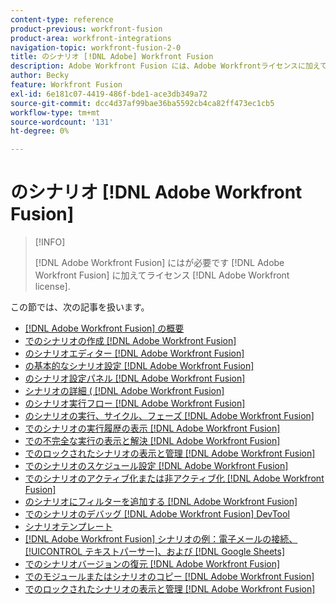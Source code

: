 ```yaml
---
content-type: reference
product-previous: workfront-fusion
product-area: workfront-integrations
navigation-topic: workfront-fusion-2-0
title: のシナリオ [!DNL Adobe] Workfront Fusion
description: Adobe Workfront Fusion には、Adobe Workfrontライセンスに加えて、Adobe Workfront Fusion ライセンスが必要です。
author: Becky
feature: Workfront Fusion
exl-id: 6e181c07-4419-486f-bde1-ace3db349a72
source-git-commit: dcc4d37af99bae36ba5592cb4ca82ff473ec1cb5
workflow-type: tm+mt
source-wordcount: '131'
ht-degree: 0%

---
```


# のシナリオ [!DNL Adobe Workfront Fusion]

>[!INFO]
>
>[!DNL Adobe Workfront Fusion] にはが必要です [!DNL Adobe Workfront Fusion] に加えてライセンス [!DNL Adobe Workfront license].

この節では、次の記事を扱います。

* [[!DNL Adobe Workfront Fusion] の概要](../../workfront-fusion/scenarios/scenario-overview.md)
* [でのシナリオの作成 [!DNL Adobe Workfront Fusion]](../../workfront-fusion/scenarios/create-a-scenario.md)
* [のシナリオエディター [!DNL Adobe Workfront Fusion]](../../workfront-fusion/scenarios/scenario-editor.md)
* [の基本的なシナリオ設定 [!DNL Adobe Workfront Fusion]](../../workfront-fusion/scenarios/basic-scenario-settings.md)
* [のシナリオ設定パネル [!DNL Adobe Workfront Fusion]](../../workfront-fusion/scenarios/scenario-settings-panel.md)
* [シナリオの詳細 ( [!DNL Adobe Workfront Fusion]](../../workfront-fusion/scenarios/scenario-detail.md)
* [のシナリオ実行フロー [!DNL Adobe Workfront Fusion]](../../workfront-fusion/scenarios/scenario-execution-flow.md)
* [のシナリオの実行、サイクル、フェーズ [!DNL Adobe Workfront Fusion]](../../workfront-fusion/scenarios/scenario-execution-cycles-phases.md)
* [でのシナリオの実行履歴の表示 [!DNL Adobe Workfront Fusion]](../../workfront-fusion/scenarios/view-scenario-execution-history.md)
* [での不完全な実行の表示と解決 [!DNL Adobe Workfront Fusion]](../../workfront-fusion/scenarios/view-and-resolve-incomplete-executions.md)
* [でのロックされたシナリオの表示と管理 [!DNL Adobe Workfront Fusion]](../../workfront-fusion/scenarios/view-and-manage-locked-scenarios.md)
* [でのシナリオのスケジュール設定 [!DNL Adobe Workfront Fusion]](../../workfront-fusion/scenarios/schedule-a-scenario.md)
* [でのシナリオのアクティブ化または非アクティブ化 [!DNL Adobe Workfront Fusion]](../../workfront-fusion/scenarios/activate-or-inactivate-scenario.md)
* [のシナリオにフィルターを追加する [!DNL Adobe Workfront Fusion]](../../workfront-fusion/scenarios/add-a-filter-to-a-scenario.md)
* [でのシナリオのデバッグ [!DNL Adobe Workfront Fusion] DevTool](../../workfront-fusion/scenarios/debug-scenarios-with-dev-tool.md)
* [シナリオテンプレート](../../workfront-fusion/scenarios/templates/fusion-templates.md)
* [[!DNL Adobe Workfront Fusion] シナリオの例：電子メールの接続、 [!UICONTROL テキストパーサー]、および [!DNL Google Sheets]](../../workfront-fusion/scenarios/example-connect-email-text-parser-gsheets.md)
* [でのシナリオバージョンの復元 [!DNL Adobe Workfront Fusion]](../../workfront-fusion/scenarios/restore-a-scenario-version.md)
* [でのモジュールまたはシナリオのコピー [!DNL Adobe Workfront Fusion]](../../workfront-fusion/scenarios/copy-modules-or-scenarios.md)
* [でのロックされたシナリオの表示と管理 [!DNL Adobe Workfront Fusion]](../../workfront-fusion/scenarios/view-and-manage-locked-scenarios.md)

